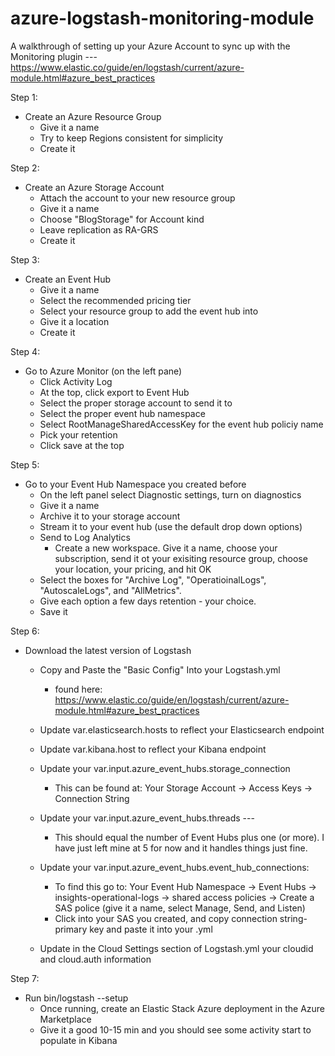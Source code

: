 # azure-logstash-monitoring-module
A walkthrough of setting up your Azure Account to sync up with the Monitoring plugin --- https://www.elastic.co/guide/en/logstash/current/azure-module.html#azure_best_practices



Step 1: 
- Create an Azure Resource Group
    - Give it a name
    - Try to keep Regions consistent for simplicity
    - Create it
    
Step 2:
- Create an Azure Storage Account
    - Attach the account to your new resource group
    - Give  it a name
    - Choose "BlogStorage" for Account kind
    - Leave replication as RA-GRS
    - Create it
    
Step 3:
- Create an Event Hub
    - Give it a name
    - Select the recommended pricing tier
    - Select your resource group  to add the event hub into
    - Give it a location
    - Create it

Step 4:
- Go to Azure Monitor (on the left pane)
    - Click Activity Log
    - At the top, click export to Event Hub
    - Select the proper storage account to send it to
    - Select the proper event hub namespace 
    - Select RootManageSharedAccessKey for the event hub policiy name
    - Pick your retention
    - Click save at the top

Step 5:
- Go to your Event Hub Namespace you created before
    - On the left panel select Diagnostic settings, turn on diagnostics
    - Give it a name
    - Archive it to your  storage account
    - Stream it to your event hub (use the default drop down options)
    - Send to Log Analytics
        - Create a new workspace. Give it a name, choose your subscription, send it ot your exisiting resource group, choose your location, your pricing, and hit OK
    - Select the boxes for "Archive Log", "OperatioinalLogs", "AutoscaleLogs", and "AllMetrics". 
    - Give each option a few days retention - your choice.
    - Save it
    

Step 6:
- Download the latest version of Logstash
    - Copy and Paste the "Basic Config" Into your Logstash.yml
        - found here: https://www.elastic.co/guide/en/logstash/current/azure-module.html#azure_best_practices
    - Update var.elasticsearch.hosts to reflect your Elasticsearch endpoint
    - Update var.kibana.host to reflect your Kibana endpoint
    - Update your var.input.azure_event_hubs.storage_connection
        - This can be found at:    Your Storage Account -> Access Keys -> Connection String
        
    - Update your var.input.azure_event_hubs.threads --- 
        - This should equal the number of  Event Hubs plus one (or more). I have just left mine at 5 for now and it handles things just  fine.
        
    - Update your var.input.azure_event_hubs.event_hub_connections:
        - To find this go to:     Your Event Hub Namespace -> Event Hubs -> insights-operational-logs -> shared access policies -> Create a SAS police  (give it a name, select Manage, Send, and Listen)
        - Click into your SAS  you created, and copy connection string-primary key and paste it into your .yml
        
    - Update in the Cloud Settings section  of Logstash.yml your cloudid and cloud.auth information
    
    
Step 7:
- Run bin/logstash --setup
    - Once running, create an Elastic Stack Azure  deployment in the Azure Marketplace
    - Give it a good 10-15 min and you should see some activity start to populate in Kibana
